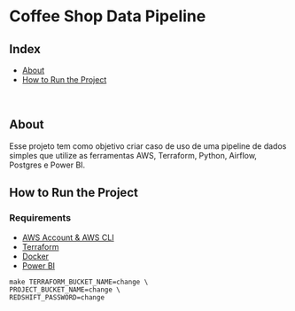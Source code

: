 # Coffee Shop Data Pipeline

## Index

- [About](#about)
- [How to Run the Project](#run)
<br>

## About <a name = "about"></a>

Esse projeto tem como objetivo criar caso de uso de uma pipeline de dados simples que
utilize as ferramentas AWS, Terraform, Python, Airflow, Postgres e Power BI.
<br>

## How to Run the Project <a name = "run"></a>

### Requirements
- <a href="https://aws.amazon.com/pt/free/?trk=16c88e2f-f4a2-4df9-a8da-5cec9a840180&sc_channel=ps&ef_id=Cj0KCQjwy9-kBhCHARIsAHpBjHgoBuCsAGz5KbOD-mBqkU-pjhss27HIyogO5NptoI4K8hKOtHVkpkMaAms4EALw_wcB:G:s&s_kwcid=AL!4422!3!659757281492!e!!g!!conta%20da%20aws!20187397673!152493143234&all-free-tier.sort-by=item.additionalFields.SortRank&all-free-tier.sort-order=asc&awsf.Free%20Tier%20Types=*all&awsf.Free%20Tier%20Categories=*all">AWS Account & AWS CLI</a>
- <a href="https://developer.hashicorp.com/terraform/downloads?product_intent=terraform">Terraform</a>
- <a href="https://www.docker.com/">Docker</a>
- <a href="https://powerbi.microsoft.com/pt-br/landing/free-account/?ef_id=_k_Cj0KCQjwy9-kBhCHARIsAHpBjHgXvtqDiWjvWJn-ef6tK6aXC7WwkVPw8FhtNFNEr-rM4M2ZU9wLwWQaApLhEALw_wcB_k_&OCID=AIDcmmk4cy2ahx_SEM__k_Cj0KCQjwy9-kBhCHARIsAHpBjHgXvtqDiWjvWJn-ef6tK6aXC7WwkVPw8FhtNFNEr-rM4M2ZU9wLwWQaApLhEALw_wcB_k_&gclid=Cj0KCQjwy9-kBhCHARIsAHpBjHgXvtqDiWjvWJn-ef6tK6aXC7WwkVPw8FhtNFNEr-rM4M2ZU9wLwWQaApLhEALw_wcB">Power BI</a>


```
make TERRAFORM_BUCKET_NAME=change \
PROJECT_BUCKET_NAME=change \
REDSHIFT_PASSWORD=change
```
